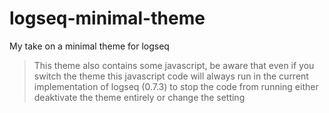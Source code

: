 # logseq-minimal-theme
My take on a minimal theme for logseq

> This theme also contains some javascript, be aware that even if you switch the theme
> this javascript code will always run in the current implementation of logseq (0.7.3)
> to stop the code from running either deaktivate the theme entirely or change the setting